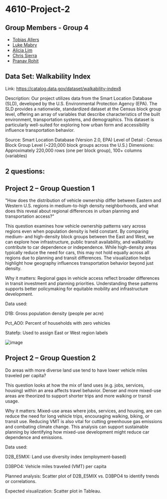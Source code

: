 # 4610-Project-2


## Group Members - Group 4
- [Tobias Allers](https://github.com/tka29934/MIST-4610-project-2)
- [Luke Mabry](https://github.com/Luke111033/TableauGroupProject4610/blob/main/README.md)
- [Alicia Lim](https://github.com/alicianlim/Project-2-4610)
- [Chris Sierra](https://github.com/Chrissi3rraa/4610-Project-2)
- [Pranav Rohit]()

## Data Set: Walkability Index
Link: https://catalog.data.gov/dataset/walkability-index8

Description: 
Our project utilizes data from the Smart Location Database (SLD), developed by the U.S. Environmental Protection Agency (EPA). The SLD provides a nationwide, standardized dataset at the Census block group level, offering an array of variables that describe characteristics of the built environment, transportation systems, and demographics. This dataset is particularly well-suited for exploring how urban form and accessibility influence transportation behavior.

Source: Smart Location Database (Version 2.0, EPA)
Level of Detail : Census Block Group Level (~220,000 block groups across the U.S.)
Dimensions: Approximately 220,000 rows (one per block group), 100+ columns (variables)

## 2 questions:
## Project 2 – Group Question 1
"How does the distribution of vehicle ownership differ between Eastern and Western U.S. regions in medium-to-high density neighborhoods, and what does this reveal about regional differences in urban planning and transportation access?"

This question examines how vehicle ownership patterns vary across regions even when population density is held constant. By comparing medium- and high-density block groups between the East and West, we can explore how infrastructure, public transit availability, and walkability contribute to car dependence or independence. While high-density areas typically reduce the need for cars, this may not hold equally across all regions due to planning and transit differences. The visualization helps highlight how geography influences transportation behavior beyond just density.

Why it matters: Regional gaps in vehicle access reflect broader differences in transit investment and planning priorities. Understanding these patterns supports better policymaking for equitable mobility and infrastructure development.

Data used:

D1B: Gross population density (people per acre)

Pct_AO0: Percent of households with zero vehicles

Statefp: Used to assign East or West region labels

![image](https://github.com/user-attachments/assets/e8bde08c-6994-4ba9-860e-4c6b118295a3)

## Project 2 – Group Question 2
Do areas with more diverse land use tend to have lower vehicle miles traveled per capita?

This question looks at how the mix of land uses (e.g. jobs, services, housing) within an area affects travel behavior. Denser and more mixed-use areas are theorized to support shorter trips and more walking or transit usage.

Why it matters: Mixed-use areas where jobs, services, and housing, are can reduce the need for long vehicle trips, encouraging walking, biking, or transit use. Reducing VMT is also vital for cutting greenhouse gas emissions and combating climate change. This analysis can support sustainable planning by identifying how mixed-use development might reduce car dependence and emissions.

Data used:

D2B_E5MIX: Land use diversity index (employment-based)

D3BPO4: Vehicle miles traveled (VMT) per capita

Planned analysis: Scatter plot of D2B_E5MIX vs. D3BPO4 to identify trends or correlations.

Expected visualization: Scatter plot in Tableau.



